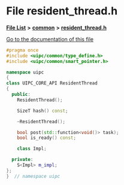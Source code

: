 

# File resident\_thread.h

[**File List**](files.md) **>** [**common**](dir_fe04c8fb910be76d82cd33e795163b9b.md) **>** [**resident\_thread.h**](resident__thread_8h.md)

[Go to the documentation of this file](resident__thread_8h.md)


```C++
#pragma once
#include <uipc/common/type_define.h>
#include <uipc/common/smart_pointer.h>

namespace uipc
{
class UIPC_CORE_API ResidentThread
{
  public:
    ResidentThread();

    SizeT hash() const;

    ~ResidentThread();

    bool post(std::function<void()> task);
    bool is_ready() const;

    class Impl;

  private:
    S<Impl> m_impl;
};
}  // namespace uipc
```


